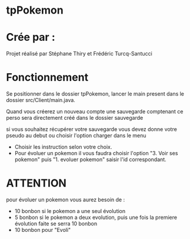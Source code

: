 # tpPokemon

# Crée par :
Projet réalisé par Stéphane Thiry et Frédéric Turcq-Santucci

# Fonctionnement 

Se positionner dans le dossier tpPokemon, lancer le main present dans le dossier src/Client/main.java.
 
 Quand vous créerez un nouveau compte une sauvegarde comptenant ce perso sera directement créé dans le dossier sauvegarde 

 si vous souhaitez récupérer votre sauvegarde vous devez donne votre pseudo au debut ou choisir l'option charger dans le menu
 
 
- Choisir les instruction selon votre choix.
- Pour évoluer un pokemon il vous faudra choisir l'option "3. Voir ses pokemon"  puis "1. evoluer pokemon" saisir l'id correspondant.

#  ATTENTION  
pour évoluer un pokemon vous aurez besoin de :
  -  10 bonbon si le pokemon a une seul évolution
  -  5 bonbon si le pokemon a deux evolution, puis une fois la premiere évolution faite se serra 10 bonbon
  -  10 bonbon pour "Evoli"

